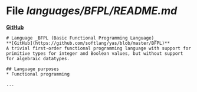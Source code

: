 # File _languages/BFPL/README.md_
**[GitHub](https://github.com/softlang/yas/blob/master/languages/BFPL/README.md)**
```
# Language _BFPL (Basic Functional Programming Language)_
**[GitHub](https://github.com/softlang/yas/blob/master/BFPL)**
A trivial first-order functional programming language with support for primitive types for integer and Boolean values, but without support for algebraic datatypes.

## Language purposes
* Functional programming

...
```
